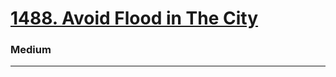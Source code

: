 # [1488. Avoid Flood in The City](https://leetcode.com/problems/avoid-flood-in-the-city/)
### Medium
---
